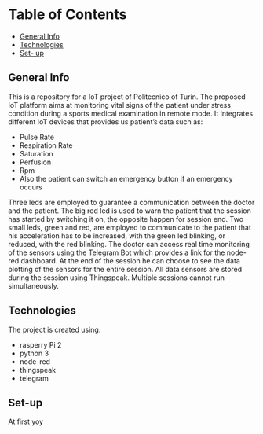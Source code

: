 # Table of Contents
* [General Info](#general-info)
* [Technologies](#technologies)
* [Set- up](#set-up)


## General Info
This is a repository for a IoT project of Politecnico of Turin.
The proposed IoT platform aims at monitoring vital signs of the patient under stress condition during a sports medical examination in remote mode. 
It integrates different IoT devices that provides us patient’s data such as:
- Pulse Rate
- Respiration Rate
- Saturation
- Perfusion
- Rpm
- Also the patient can switch an emergency button if an emergency occurs

Three leds are employed to guarantee a communication between the doctor and the patient. 
The big red led is used to warn the patient that the session has started by switching it on, the opposite happen for session end.  Two small leds, green and red, are employed to communicate to the patient that his acceleration has to be increased, with the green led blinking, or reduced, with the red blinking. 
The doctor can access real time monitoring of the sensors using the Telegram Bot which provides a link for the 
node-red dashboard. At the end of the session he can choose to see the data plotting of the sensors for the entire session. All data sensors are stored during the session using Thingspeak. Multiple sessions cannot run simultaneously. 

## Technologies
The project is created using:
- rasperry Pi 2
- python 3
- node-red
- thingspeak
- telegram



## Set-up
At first yoy



